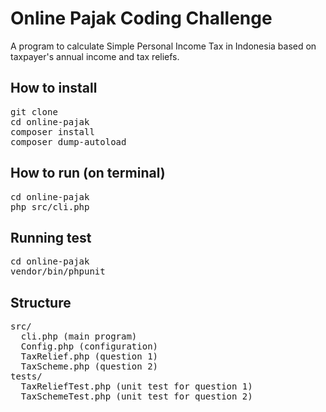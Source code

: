 # Online Pajak Coding Challenge
A program to calculate Simple Personal Income Tax in Indonesia based on taxpayer's annual income and tax reliefs.
## How to install
<pre>
git clone
cd online-pajak
composer install
composer dump-autoload
</pre>

## How to run (on terminal)
<pre>
cd online-pajak
php src/cli.php
</pre>

## Running test
<pre>
cd online-pajak
vendor/bin/phpunit
</pre>

## Structure
<pre>
src/
  cli.php (main program)
  Config.php (configuration)
  TaxRelief.php (question 1)
  TaxScheme.php (question 2)
tests/
  TaxReliefTest.php (unit test for question 1)
  TaxSchemeTest.php (unit test for question 2)
</pre>